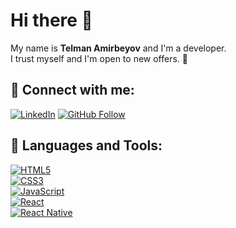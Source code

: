 # Hi there 👋  

My name is **Telman Amirbeyov** and I'm a developer.  
I trust myself and I'm open to new offers. 💪  

## 🔗 Connect with me:  
[![LinkedIn](https://img.shields.io/badge/LinkedIn-%230A66C2.svg?style=for-the-badge&logo=linkedin&logoColor=white)](https://www.linkedin.com/in/telmanamirbeyov)  [![GitHub Follow](https://img.shields.io/github/followers/Teoqram?label=Follow&style=for-the-badge)](https://github.com/Teoqram)

## 🚀 Languages and Tools:  
[![HTML5](https://img.shields.io/badge/HTML5-%23E34F26.svg?style=for-the-badge&logo=html5&logoColor=white)](https://developer.mozilla.org/en-US/docs/Web/HTML)  
[![CSS3](https://img.shields.io/badge/CSS3-%231572B6.svg?style=for-the-badge&logo=css3&logoColor=white)](https://developer.mozilla.org/en-US/docs/Web/CSS)  
[![JavaScript](https://img.shields.io/badge/JavaScript-%23F7DF1E.svg?style=for-the-badge&logo=javascript&logoColor=black)](https://developer.mozilla.org/en-US/docs/Web/JavaScript)  
[![React](https://img.shields.io/badge/React-%2361DAFB.svg?style=for-the-badge&logo=react&logoColor=black)](https://react.dev/)  
[![React Native](https://img.shields.io/badge/React%20Native-%2361DAFB.svg?style=for-the-badge&logo=react&logoColor=black)](https://reactnative.dev/)  
